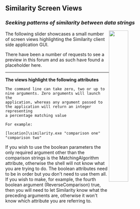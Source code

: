 ## Similarity Screen Views
### *Seeking patterns of similarity between data strings* <div id="logo-container"><img id="logo-shell" class="img-logo" align="right" src="https://ceresbakalite.github.io/similarity/images/NAVSimilarityLogoStyle.png"></div>
The following slider showcases a small number of screen views highlighting the Similarity client side application GUI.

There have been a number of requests to see a preview in this forum and as such have found a placeholder here.
***

**The views highlight the following attributes**

	The command line can take zero, two or up to nine arguments. Zero arguments will launch the
	application, whereas any argument passed to the application will return an integer representing
	a percentage matching value

	For example:

	[location]\similarity.exe "comparison one"  "comparison two"

  If you wish to use the boolean parameters the only required argument other than the comparison strings is the MatchingAlgorithm attribute, otherwise the shell will not know what you are trying to do. The boolean attributes need to be in order but you don't need to use them all.  If you wish to make, for example, the fourth boolean argument (ReverseComparison) true, then you will need to let Similarity know what the preceding arguments are, otherwise it won't know which attribute you are referring to.

<br>

<style>
.img-pointer {
  max-width: 100%;
  vertical-align:bottom;
  float:left;
  margin: 0px 15px 0px 0px;
}

.img-logo {
  width: 35%;
  opacity: 0.999;
  margin: 15px 0px 15px 0px;
  position: relative;
  z-index: -1;
}
</style>
